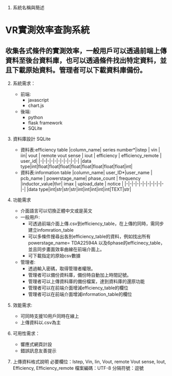 1. 系統名稱與簡述
# VR實測效率查詢系統
## 收集各式條件的實測效率，一般用戶可以透過前端上傳資料至後台資料庫，也可以透過條件找出特定資料，並且下載原始資料。管理者可以下載資料庫備份。

2. 系統需求：
    * 前端:
        * javascript
        * chart.js
    * 後端:
        * python
        * flask framework
        * SQLite
3. 資料庫設計 SQLite
    * 資料表:efficiency table
        |column_name| series number*|istep | vin | iin| vout | remote vout sense | iout | efficiency | efficiency_remote | user_id|
        |-|-|-|-|-|-|-|-|-|-|-|
        |data type|int|float|float|float|float|float|float|float|float|int|
    * 資料表:information table
        |column_name| user_ID*|user_name | pcb_name | powerstage_name| phase_count | frequency |inductor_value|tlvr| imax | upload_date | notice | 
        |-|-|-|-|-|-|-|-|-|-|-|-|
        |data type|int|str|str|str|int|int|int|int|int|TEXT|str|

4. 功能需求
    * 介面語言可以切換正體中文或是英文
    * 一般用戶:
        * 可透過前端介面上傳.csv到efficiency_table，在上傳的同時，需同步建立infomration_table
        * 可以多條件搜尋出各別efficiency_table的資料，例如找出所有powerstage_name= TDA22594A 以及6phase的efficinecy_table，並且同步畫面效率曲線在前端介面上。
        * 可下載指定的原始csv數據
    * 管理者:
        * 透過輸入密碼，取得管理者權限。
        * 管理者可以備份資料庫，備份時自動加上時間記號。
        * 管理者可以上傳資料庫的備份檔案，達到資料庫的還原功能
        * 管理者可以在前端介面增減efficiency_table的欄位
        * 管理者可以在前端介面增減information_table的欄位
5. 效能需求:
    * 可同時支援10用戶同時在線上
    * 上傳資料以.csv為主
6. 可用性需求：
    * 響應式網頁計設
    * 錯誤訊息友善提示
7. 上傳資料格式說明
        必要欄位：Istep, Vin, Iin, Vout, remote Vout sense, Iout, Efficiency, Efficiency_remote
        檔案編碼：UTF-8
        分隔符號：逗號